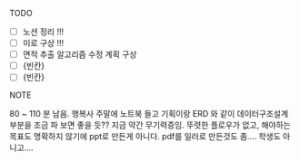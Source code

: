 TODO

- [ ] 노션 정리 !!!
- [ ] 미로 구상 !!!
- [ ] 면적 추출 알고리즘 수정 계획 구상
- [ ] {빈칸}
- [ ] {빈칸}

NOTE

80 ~ 110 분 남음. 행복사
주말에 노트북 들고 기획이랑 ERD 와 같이 데이터구조설계 부분을 조금 파 보면 좋을 듯??
지금 약간 무기력증임. 뚜렷한 플로우가 없고, 해야하는 목표도 명확하지 않기에
ppt로 만든게 아니다. pdf를 일러로 만든것도 좀…. 학생도 아니고….